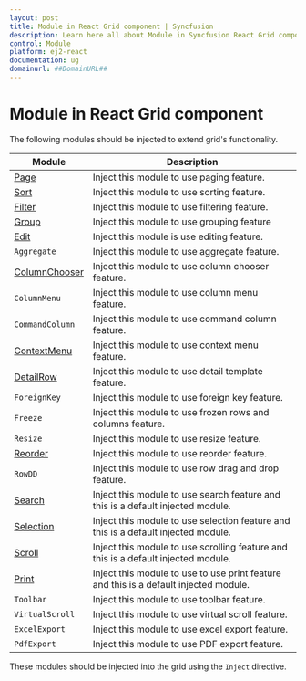 ```yaml
---
layout: post
title: Module in React Grid component | Syncfusion
description: Learn here all about Module in Syncfusion React Grid component of Syncfusion Essential JS 2 and more.
control: Module 
platform: ej2-react
documentation: ug
domainurl: ##DomainURL##
---
```


# Module in React Grid component

The following modules should be injected to extend grid's functionality.

| Module | Description |
|------|-------------|
| [Page](https://ej2.syncfusion.com/angular/documentation/api/grid/page/)| Inject this module to use paging feature.|
| [Sort](https://ej2.syncfusion.com/angular/documentation/api/grid/sort/)| Inject this module to use sorting feature.|
| [Filter](https://ej2.syncfusion.com/angular/documentation/api/grid/filter/)| Inject this module to use filtering feature.|
| [Group](https://ej2.syncfusion.com/angular/documentation/api/grid/group/)| Inject this module to use grouping feature|
| [Edit](https://ej2.syncfusion.com/angular/documentation/api/grid/edit/)| Inject this module is use editing feature.|
| `Aggregate`| Inject this module to use aggregate feature.|
| [ColumnChooser](https://ej2.syncfusion.com/angular/documentation/api/grid/columnChooser/)| Inject this module to use column chooser feature.|
| `ColumnMenu`| Inject this module to use column menu feature.|
| `CommandColumn`| Inject this module to use command column feature.|
| [ContextMenu](https://ej2.syncfusion.com/angular/documentation/api/grid/contextMenu/)| Inject this module to use context menu feature.|
| [DetailRow](https://ej2.syncfusion.com/angular/documentation/api/grid/detailRow/)| Inject this module to use detail template feature.|
| `ForeignKey`| Inject this module to use foreign key feature.|
| `Freeze`| Inject this module to use frozen rows and columns feature.|
| `Resize`| Inject this module to use resize feature.|
| [Reorder](https://ej2.syncfusion.com/angular/documentation/api/grid/reorder/)| Inject this module to use reorder feature.|
| `RowDD`| Inject this module to use row drag and drop feature.|
| [Search](https://ej2.syncfusion.com/angular/documentation/api/grid/search/)| Inject this module to use search feature and this is a default injected module.|
| [Selection](https://ej2.syncfusion.com/angular/documentation/api/grid/selection/)| Inject this module to use selection feature and this is a default injected module.|
| [Scroll](https://ej2.syncfusion.com/angular/documentation/api/grid/scroll/)| Inject this module to use scrolling feature and this is a default injected module.|
| [Print](https://ej2.syncfusion.com/angular/documentation/api/grid/print/)| Inject this module to use to use print feature and this is a default injected module.|
| `Toolbar`| Inject this module to use toolbar feature.|
| `VirtualScroll`| Inject this module to use virtual scroll feature.|
| `ExcelExport`| Inject this module to use excel export feature.|
| `PdfExport`| Inject this module to use PDF export feature.|

These modules should be injected into the grid using the `Inject` directive.
